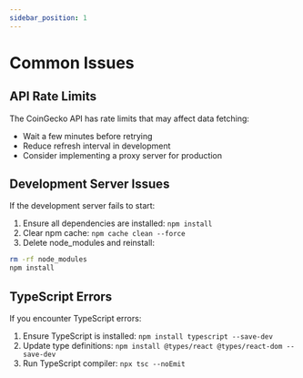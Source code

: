 ```yaml
---
sidebar_position: 1
---
```


# Common Issues

## API Rate Limits

The CoinGecko API has rate limits that may affect data fetching:

-   Wait a few minutes before retrying
-   Reduce refresh interval in development
-   Consider implementing a proxy server for production

## Development Server Issues

If the development server fails to start:

1. Ensure all dependencies are installed: `npm install`
2. Clear npm cache: `npm cache clean --force`
3. Delete node_modules and reinstall:

```bash
rm -rf node_modules
npm install
```

## TypeScript Errors

If you encounter TypeScript errors:

1. Ensure TypeScript is installed: `npm install typescript --save-dev`
2. Update type definitions: `npm install @types/react @types/react-dom --save-dev`
3. Run TypeScript compiler: `npx tsc --noEmit`
